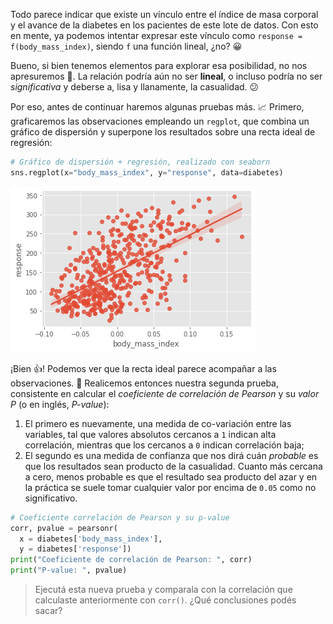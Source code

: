 Todo parece indicar que existe un vínculo entre el índice de masa corporal y el avance de la diabetes en los pacientes de este lote de datos. Con esto en mente, ya podemos intentar expresar este vínculo como `response = f(body_mass_index)`, siendo `f` una función lineal, ¿no? 😀

Bueno, si bien tenemos elementos para explorar esa posibilidad, no nos apresuremos 🐢. La relación podría aún no ser **lineal**, o incluso podría no ser _significativa_ y deberse a, lisa y llanamente, la casualidad. :confused: 

Por eso, antes de continuar haremos algunas pruebas más. 📈 Primero, graficaremos las observaciones empleando un `regplot`, que combina un gráfico de dispersión y superpone los resultados sobre una recta ideal de regresión: 

```python
# Gráfico de dispersión + regresión, realizado con seaborn
sns.regplot(x="body_mass_index", y="response", data=diabetes)
```

<img src="https://raw.githubusercontent.com/MumukiProject/mumuki-guia-python3-regresion-lineal/master/assets/diabetes_with_regression_1672268060049.png" alt="diabetes_with_regression_1672268060049.png" width="auto" height="auto">

¡Bien 👍! Podemos ver que la recta ideal parece acompañar a las observaciones. 🧮 Realicemos entonces nuestra segunda prueba, consistente en calcular el _coeficiente de correlación de Pearson_ y su _valor P_ (o en inglés, _P-value_): 

  1. El primero es nuevamente, una medida de co-variación entre las variables, tal que valores absolutos cercanos a `1` indican alta correlación, mientras que los cercanos a `0` indican correlación baja;
  2. El segundo es una medida de confianza que nos dirá cuán _probable_ es que los resultados sean producto de la casualidad. Cuanto más cercana a cero, menos probable es que el resultado sea producto del azar y en la práctica se suele tomar cualquier valor por encima de `0.05` como no significativo.

```python
# Coeficiente correlación de Pearson y su p-value
corr, pvalue = pearsonr(
  x = diabetes['body_mass_index'], 
  y = diabetes['response'])
print("Coeficiente de correlación de Pearson: ", corr) 
print("P-value: ", pvalue) 
```

> Ejecutá esta nueva prueba y comparala con la correlación que calculaste anteriormente con `corr()`. ¿Qué conclusiones podés sacar?
